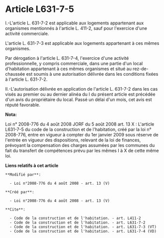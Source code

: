 # Article L631-7-5

I.-L'article L. 631-7-2 est applicable aux logements appartenant aux organismes mentionnés à l'article L. 411-2, sauf pour
l'exercice d'une activité commerciale.

L'article L. 631-7-3 est applicable aux logements appartenant à ces mêmes organismes. 

Par dérogation à l'article L. 631-7-4, l'exercice d'une activité professionnelle, y compris commerciale, dans une partie d'un
local d'habitation appartenant à ces mêmes organismes et situé au rez-de-chaussée est soumis à une autorisation délivrée dans
les conditions fixées à l'article L. 631-7-2. 

II.-L'autorisation délivrée en application de l'article L. 631-7-2 dans les cas visés au premier ou au dernier alinéa du I du
présent article est précédée d'un avis du propriétaire du local. Passé un délai d'un mois, cet avis est réputé favorable.

**Nota:**

Loi n° 2008-776 du 4 août 2008 JORF du 5 août 2008 art. 13 X : L'article L631-7-5 du code de la construction et de
l'habitation, créé par la loi n° 2008-776, entre en vigueur à compter du 1er janvier 2009 sous réserve de l'entrée en vigueur
des dispositions, relevant de la loi de finances, prévoyant la compensation des charges assumées par les communes du fait du
transfert de compétences prévu par les mêmes I à X de cette même loi.

**Liens relatifs à cet article**

	**Modifié par**:

	  - Loi n°2008-776 du 4 août 2008 - art. 13 (V)

	**Créé par**:

	  - Loi n°2008-776 du 4 août 2008 - art. 13 (V)

	**Cite**:

	  - Code de la construction et de l'habitation. - art. L411-2
	  - Code de la construction et de l'habitation. - art. L631-7-2
	  - Code de la construction et de l'habitation. - art. L631-7-3 (VT)
	  - Code de la construction et de l'habitation. - art. L631-7-4 (VD)
